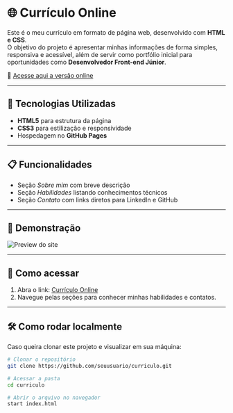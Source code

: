 # 🌐 Currículo Online

Este é o meu currículo em formato de página web, desenvolvido com **HTML e CSS**.  
O objetivo do projeto é apresentar minhas informações de forma simples, responsiva e acessível, além de servir como portfólio inicial para oportunidades como **Desenvolvedor Front-end Júnior**.

🔗 [Acesse aqui a versão online](https://seuusuario.github.io/curriculo/)

---

## 🚀 Tecnologias Utilizadas
- **HTML5** para estrutura da página  
- **CSS3** para estilização e responsividade  
- Hospedagem no **GitHub Pages**

---

## 📋 Funcionalidades
- Seção *Sobre mim* com breve descrição  
- Seção *Habilidades* listando conhecimentos técnicos  
- Seção *Contato* com links diretos para LinkedIn e GitHub  

---

## 📸 Demonstração
![Preview do site](https://via.placeholder.com/800x400.png?text=Preview+do+Curriculo+Online)

---

## 📌 Como acessar
1. Abra o link: [Currículo Online](https://seuusuario.github.io/curriculo/)  
2. Navegue pelas seções para conhecer minhas habilidades e contatos.  

---

## 🛠️ Como rodar localmente
Caso queira clonar este projeto e visualizar em sua máquina:
```bash
# Clonar o repositório
git clone https://github.com/seuusuario/curriculo.git

# Acessar a pasta
cd curriculo

# Abrir o arquivo no navegador
start index.html
